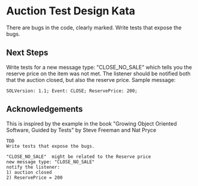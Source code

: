 Auction Test Design Kata
========================

There are bugs in the code, clearly marked. Write tests that expose the bugs.

Next Steps
----------
Write tests for a new message type: "CLOSE_NO_SALE" which tells you the reserve price on the item was not met. The listener should be notified both that the auction closed, but also the reserve price. Sample message:

	SOLVersion: 1.1; Event: CLOSE; ReservePrice: 200;

Acknowledgements
----------------
This is inspired by the example in the book "Growing Object Oriented Software, Guided by Tests" by Steve Freeman and Nat Pryce

  ~~~--------~~~~~ Our observations ~~~~~ -----
TDD
Write tests that expose the bugs.

"CLOSE_NO_SALE"  might be related to the Reserve price
new message type: "CLOSE_NO_SALE"
notify the listener:
1) auction closed
2) ReservePrice = 200
